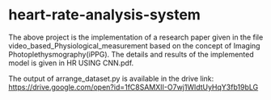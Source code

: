 # heart-rate-analysis-system
The above project is the implementation of a research paper given in the file video_based_Physiological_measurement 
based on the concept of Imaging Photoplethysmography(iPPG). 
The details and results of the implemented model is given in HR USING CNN.pdf.

  
The output of arrange_dataset.py is available in the drive link:  
https://drive.google.com/open?id=1fC8SAMXII-O7wj1WldtUyHqY3fb19bLG



